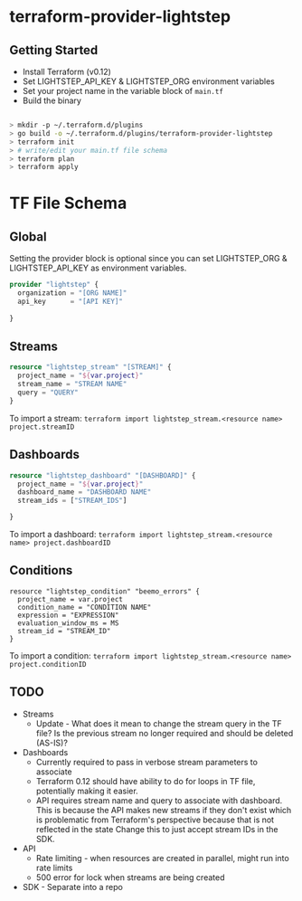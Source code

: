 # terraform-provider-lightstep

## Getting Started
* Install Terraform (v0.12)
* Set LIGHTSTEP_API_KEY & LIGHTSTEP_ORG environment variables
* Set your project name in the variable block of `main.tf`
* Build the binary 
```bash

> mkdir -p ~/.terraform.d/plugins
> go build -o ~/.terraform.d/plugins/terraform-provider-lightstep
> terraform init
> # write/edit your main.tf file schema
> terraform plan
> terraform apply
```

# TF File Schema

## Global
Setting the provider block is optional since you can set LIGHTSTEP_ORG & LIGHTSTEP_API_KEY 
as environment variables.

```terraform
provider "lightstep" {
  organization = "[ORG NAME]"
  api_key      = "[API KEY]"
  
}
```

## Streams

```terraform
resource "lightstep_stream" "[STREAM]" {
  project_name = "${var.project}"
  stream_name = "STREAM NAME"
  query = "QUERY"
}
```

To import a stream:
`terraform import lightstep_stream.<resource name> project.streamID`

## Dashboards

```terraform
resource "lightstep_dashboard" "[DASHBOARD]" {
  project_name = "${var.project}"
  dashboard_name = "DASHBOARD NAME"
  stream_ids = ["STREAM_IDS"]

}

```

To import a dashboard:
`terraform import lightstep_stream.<resource name> project.dashboardID`

## Conditions

```
resource "lightstep_condition" "beemo_errors" {
  project_name = var.project
  condition_name = "CONDITION NAME"
  expression = "EXPRESSION"
  evaluation_window_ms = MS
  stream_id = "STREAM_ID"
}
```

To import a condition:
`terraform import lightstep_stream.<resource name> project.conditionID`

## TODO
* Streams 
  * Update - What does it mean to change the stream query in the TF file? Is the previous stream no longer required and should be deleted (AS-IS)?
* Dashboards
  * Currently required to pass in verbose stream parameters to associate
  * Terraform 0.12 should have ability to do for loops in TF file, potentially making it easier. 
  * API requires stream name and query to associate with dashboard. This is because the API makes new streams if they don't exist which is problematic from Terraform's perspective because that is not reflected in the state  Change this to just accept stream IDs in the SDK.
* API
  * Rate limiting - when resources are created in parallel, might run into rate limits
  * 500 error for lock when streams are being created
* SDK - Separate into a repo


